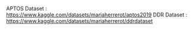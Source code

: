 APTOS Dataset : https://www.kaggle.com/datasets/mariaherrerot/aptos2019
DDR Dataset : https://www.kaggle.com/datasets/mariaherrerot/ddrdataset
